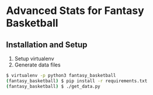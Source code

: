 # Advanced Stats for Fantasy Basketball
## Installation and Setup
1. Setup virtualenv
2. Generate data files
```bash
$ virtualenv -p python3 fantasy_basketball
(fantasy_basketball) $ pip install -r requirements.txt
(fantasy_basketball) $ ./get_data.py
```
